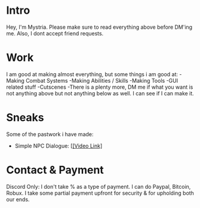 # Intro
Hey, I'm Mystria. Please make sure to read everything above before DM'ing me. Also, I dont accept friend requests.

# Work
I am good at making almost everything, but some things i am good at:
-Making Combat Systems
-Making Abilities / Skills
-Making Tools
-GUI related stuff
-Cutscenes
-There is a plenty more, DM me if what you want is not anything above but not anything below as well. I can see if I can make it.

# Sneaks
Some of the pastwork i have made:
- Simple NPC Dialogue: [[[Video Link]](https://streamable.com/coihxo)

# Contact & Payment
Discord Only:
I don't take % as a type of payment.
I can do Paypal, Bitcoin, Robux.
I take some partial payment upfront for security & for upholding both our ends.

